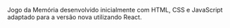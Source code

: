 Jogo da Memória desenvolvido inicialmente com HTML, CSS e JavaScript adaptado para a versão nova utilizando React.
